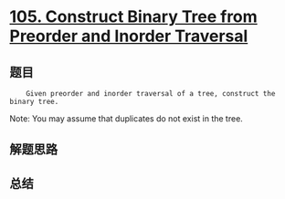 # [105. Construct Binary Tree from Preorder and Inorder Traversal](https://leetcode.com/problems/construct-binary-tree-from-preorder-and-inorder-traversal/)

## 题目

        Given preorder and inorder traversal of a tree, construct the binary tree.

Note:
You may assume that duplicates do not exist in the tree.

      

## 解题思路


## 总结


